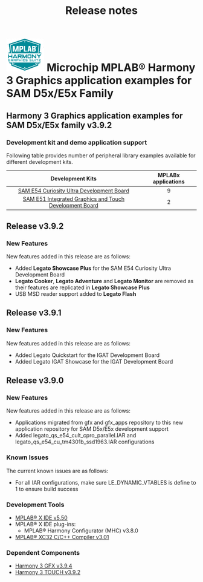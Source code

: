 ﻿---
title: Release notes
nav_order: 99
---

# ![MPLAB® Harmony Graphics Suite](./docs/html/mhgs.png) Microchip MPLAB® Harmony 3 Graphics application examples for SAM D5x/E5x Family

## Harmony 3 Graphics application examples for SAM D5x/E5x family v3.9.2

### Development kit and demo application support

Following table provides number of peripheral library examples available for different development kits.

| Development Kits  | MPLABx applications |
|:-----------------:|:-------------------:|
| [SAM E54 Curiosity Ultra Development Board](https://www.microchip.com/Developmenttools/ProductDetails/DM320210)     | 9 |
| [SAM E51 Integrated Graphics and Touch Development Board](https://www.microchip.com/developmenttools/ProductDetails/EV14C17A)     | 2 |

## Release v3.9.2

### New Features

New features added in this release are as follows:

- Added **Legato Showcase Plus** for the SAM E54 Curiosity Ultra Development Board
- **Legato Cooker**, **Legato Adventure** and **Legato Monitor** are removed as their features are replicated in **Legato Showcase Plus**
- USB MSD reader support added to **Legato Flash**


## Release v3.9.1

### New Features

New features added in this release are as follows:

- Added Legato Quickstart for the IGAT Development Board
- Added Legato IGAT Showcase for the IGAT Development Board


## Release v3.9.0

### New Features

New features added in this release are as follows:

- Applications migrated from gfx and gfx_apps repository to this new application repository for SAM D5x/E5x development support
- Added legato_qs_e54_cult_cpro_parallel.IAR and legato_qs_e54_cu_tm4301b_ssd1963.IAR configurations

### Known Issues

The current known issues are as follows:

- For all IAR configurations, make sure LE_DYNAMIC_VTABLES is define to 1 to ensure build success

### Development Tools

- [MPLAB® X IDE v5.50](https://www.microchip.com/mplab/mplab-x-ide)
- MPLAB® X IDE plug-ins:
  - MPLAB® Harmony Configurator (MHC) v3.8.0
- [MPLAB® XC32 C/C++ Compiler v3.01](https://www.microchip.com/mplab/compilers)

### Dependent Components

* [Harmony 3 GFX v3.9.4](https://github.com/Microchip-MPLAB-Harmony/gfx/releases/tag/v3.9.4)
* [Harmony 3 TOUCH v3.9.2](https://github.com/Microchip-MPLAB-Harmony/touch/releases/tag/v3.9.2)

